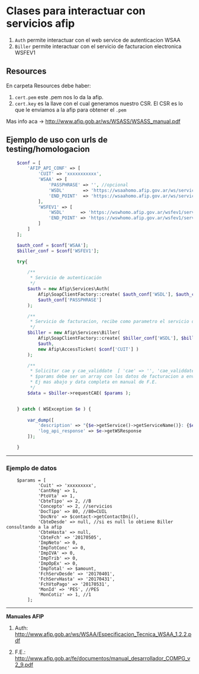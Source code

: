 # Clases para interactuar con servicios afip

1. `Auth` permite interactuar con el web service de autenticacion WSAA
2. `Biller` permite interactuar con el servicio de facturacion electronica WSFEV1

## Resources

En carpeta Resources debe haber: 

1. `cert.pem` este .pem nos lo da la afip.
2. `cert.key` es la llave con el cual generamos nuestro CSR. El CSR es lo que le enviamos a la afip para obtener el `.pem`

Mas info aca -> http://www.afip.gob.ar/ws/WSASS/WSASS_manual.pdf

## Ejemplo de uso con urls de testing/homologacion

```php
	$conf = [
		'AFIP_API_CONF' => [
	        'CUIT' => 'xxxxxxxxxxx',
	        'WSAA' => [
	            'PASSPHRASE' => '', //opcional
	            'WSDL'       => 'https://wsaahomo.afip.gov.ar/ws/services/LoginCms?wsdl',
	            'END_POINT'  => 'https://wsaahomo.afip.gov.ar/ws/services/LoginCms'
	        ],
	        'WSFEV1' => [
	            'WSDL'      => 'https://wswhomo.afip.gov.ar/wsfev1/service.asmx?wsdl',
	            'END_POINT' => 'https://wswhomo.afip.gov.ar/wsfev1/service.asmx'
	        ]
    	]
	];

    $auth_conf = $conf['WSAA'];            
    $biller_conf = $conf['WSFEV1'];            

    try{

		/**
		 * Servicio de autenticación
		 */ 
		$auth = new Afip\Services\Auth( 
		    Afip\SoapClientFactory::create( $auth_conf['WSDL'], $auth_conf['END_POINT'] ),                                 
		    $auth_conf['PASSPHRASE'] 
		);        

		/**
		 * Servicio de facturacion, recibe como parametro el servicio de autenticación 
		 */
		$biller = new Afip\Services\Biller( 
		    Afip\SoapClientFactory::create( $biller_conf['WSDL'], $biller_conf['END_POINT'] ), 
		    $auth, 
		    new Afip\AccessTicket( $conf['CUIT'] ) 
		);

		/**
		 * Solicitar cae y cae_validdate  [ 'cae' => '', 'cae_validdate' => '' ]
		 * $params debe ser un array con los datos de facturacion a enviar a la afip.  
		 * Ej mas abajo y data completa en manual de F.E. 
		 */		
		$data = $biller->requestCAE( $params );


    } catch ( WSException $e ) {
            
        var_dump([
        	'description' => "{$e->getService()->getServiceName()}: {$e->getMessage()}",
        	'log_api_response' => $e->getWSResponse
    	]);

	}

```

------------------------------------------------------------------------

### Ejemplo de datos

```
	$params = [
            'Cuit' => 'xxxxxxxxx',
            'CantReg' => 1,
            'PtoVta' => 1,
            'CbteTipo' => 2, //B
            'Concepto' => 2, //servicios
            'DocTipo' => 80, //80=CUIL
            'DocNro' => $contact->getContactDni(),
            'CbteDesde' => null, //si es null lo obtiene Biller consultando a la afip
            'CbteHasta' => null, 
            'CbteFch' => '20170505',
            'ImpNeto' => 0,
            'ImpTotConc' => 0, 
            'ImpIVA' => 0,
            'ImpTrib' => 0,
            'ImpOpEx' => 0,
            'ImpTotal' => $amount, 
            'FchServDesde' => '20170401', 
            'FchServHasta' => '20170431', 
            'FchVtoPago' => '20170531',
            'MonId' => 'PES', //PES 
            'MonCotiz' => 1, //1 
        ];
```

--------------------------------------------------------------------------
**Manuales AFIP**

1. Auth: http://www.afip.gob.ar/ws/WSAA/Especificacion_Tecnica_WSAA_1.2.2.pdf

2. F.E.: http://www.afip.gob.ar/fe/documentos/manual_desarrollador_COMPG_v2_9.pdf